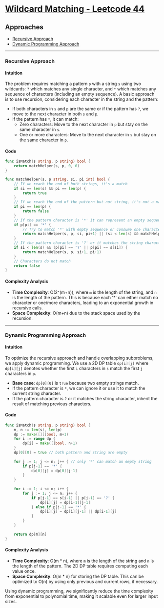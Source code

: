 # [Wildcard Matching - Leetcode 44](https://leetcode.com/problems/wildcard-matching/)

## Approaches
- [Recursive Approach](#recursive-approach)
- [Dynamic Programming Approach](#dynamic-programming-approach)

---

### Recursive Approach

#### Intuition
The problem requires matching a pattern `p` with a string `s` using two wildcards: `?` which matches any single character, and `*` which matches any sequence of characters (including an empty sequence). A basic approach is to use recursion, considering each character in the string and the pattern:

- If both characters in `s` and `p` are the same or if the pattern has `?`, we move to the next character in both `s` and `p`.
- If the pattern has `*`, it can match:
  - Zero characters: Move to the next character in `p` but stay on the same character in `s`.
  - One or more characters: Move to the next character in `s` but stay on the same character in `p`.

#### Code
```go
func isMatch(s string, p string) bool {
    return matchHelper(s, p, 0, 0)
}

func matchHelper(s, p string, si, pi int) bool {
    // If we reach the end of both strings, it's a match
    if si == len(s) && pi == len(p) {
        return true
    }
    // If we reach the end of the pattern but not string, it's not a match
    if pi == len(p) {
        return false
    }
    // If the pattern character is '*' it can represent an empty sequence or any sequence
    if p[pi] == '*' {
        // Try to match '*' with empty sequence or consume one character of the string
        return matchHelper(s, p, si, pi+1) || (si < len(s) && matchHelper(s, p, si+1, pi))
    }
    // If the pattern character is '?' or it matches the string character, move both pointers
    if si < len(s) && (p[pi] == '?' || p[pi] == s[si]) {
        return matchHelper(s, p, si+1, pi+1)
    }
    // Characters do not match
    return false
}
```

#### Complexity Analysis
- **Time Complexity**: O(2^(m+n)), where `m` is the length of the string, and `n` is the length of the pattern. This is because each '*' can either match no character or one/more characters, leading to an exponential growth in recursive calls.
- **Space Complexity**: O(m+n) due to the stack space used by the recursion.

---

### Dynamic Programming Approach

#### Intuition
To optimize the recursive approach and handle overlapping subproblems, we apply dynamic programming. We use a 2D DP table `dp[i][j]` where `dp[i][j]` denotes whether the first `i` characters in `s` match the first `j` characters in `p`.

- **Base case**: `dp[0][0]` is `true` because two empty strings match.
- If the pattern character is `*`, we can ignore it or use it to match the current string character.
- If the pattern character is `?` or it matches the string character, inherit the result of matching previous characters.

#### Code
```go
func isMatch(s string, p string) bool {
    m, n := len(s), len(p)
    dp := make([][]bool, m+1)
    for i := range dp {
        dp[i] = make([]bool, n+1)
    }
    dp[0][0] = true // both pattern and string are empty
    
    for j := 1; j <= n; j++ { // only '*' can match an empty string
        if p[j-1] == '*' {
            dp[0][j] = dp[0][j-1]
        }
    }
    
    for i := 1; i <= m; i++ {
        for j := 1; j <= n; j++ {
            if p[j-1] == s[i-1] || p[j-1] == '?' {
                dp[i][j] = dp[i-1][j-1]
            } else if p[j-1] == '*' {
                dp[i][j] = dp[i][j-1] || dp[i-1][j]
            }
        }
    }
    
    return dp[m][n]
}
```

#### Complexity Analysis
- **Time Complexity**: O(m * n), where `m` is the length of the string and `n` is the length of the pattern. The 2D DP table requires computing each value once.
- **Space Complexity**: O(m * n) for storing the DP table. This can be optimized to O(n) by using only previous and current rows, if necessary.

Using dynamic programming, we significantly reduce the time complexity from exponential to polynomial time, making it scalable even for larger input sizes.

